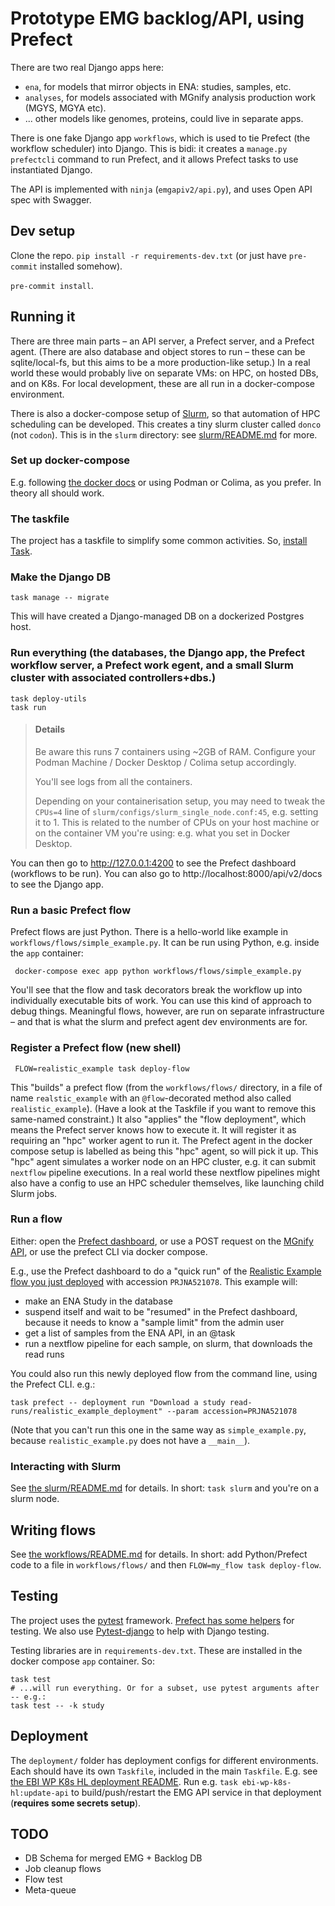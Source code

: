 # Prototype EMG backlog/API, using Prefect

There are two real Django apps here:
* `ena`, for models that mirror objects in ENA: studies, samples, etc.
* `analyses`, for models associated with MGnify analysis production work (MGYS, MGYA etc).
* ... other models like genomes, proteins, could live in separate apps.

There is one fake Django app `workflows`, which is used to tie Prefect (the workflow scheduler) into Django.
This is bidi: it creates a `manage.py prefectcli` command to run Prefect, and it allows Prefect tasks to use instantiated Django.

The API is implemented with `ninja` (`emgapiv2/api.py`), and uses Open API spec with Swagger.

## Dev setup
Clone the repo.
`pip install -r requirements-dev.txt` (or just have `pre-commit` installed somehow).

`pre-commit install`.

## Running it
There are three main parts – an API server, a Prefect server, and a Prefect agent.
(There are also database and object stores to run – these can be sqlite/local-fs, but this aims to be a more production-like setup.)
In a real world these would probably live on separate VMs: on HPC, on hosted DBs, and on K8s.
For local development, these are all run in a docker-compose environment.

There is also a docker-compose setup of [Slurm](https://slurm.schedmd.com), so that automation of HPC scheduling can be developed.
This creates a tiny slurm cluster called `donco` (not `codon`).
This is in the `slurm` directory: see [slurm/README.md](slurm/README.md) for more.

### Set up docker-compose
E.g. following [the docker docs](https://docs.docker.com/compose/install/) or using Podman or Colima, as you prefer. In theory all should work.

### The taskfile
The project has a taskfile to simplify some common activities. So, [install Task](https://taskfile.dev/installation/).

### Make the Django DB
```shell
task manage -- migrate
```
This will have created a Django-managed DB on a dockerized Postgres host.

### Run everything (the databases, the Django app, the Prefect workflow server, a Prefect work egent, and a small Slurm cluster with associated controllers+dbs.)
```shell
task deploy-utils
task run
```
> #### Details
> Be aware this runs 7 containers using ~2GB of RAM. Configure your Podman Machine / Docker Desktop / Colima setup accordingly.
>
> You'll see logs from all the containers.
>
> Depending on your containerisation setup, you may need to tweak the `CPUs=4` line of `slurm/configs/slurm_single_node.conf:45`, e.g. setting it to 1.
> This is related to the number of CPUs on your host machine or on the container VM you're using: e.g. what you set in Docker Desktop.

You can then go to http://127.0.0.1:4200 to see the Prefect dashboard (workflows to be run).
You can also go to http://localhost:8000/api/v2/docs to see the Django app.

### Run a basic Prefect flow
Prefect flows are just Python. There is a hello-world like example in `workflows/flows/simple_example.py`.
It can be run using Python, e.g. inside the `app` container:
```shell
 docker-compose exec app python workflows/flows/simple_example.py
```
You'll see that the flow and task decorators break the workflow up into individually executable bits of work.
You can use this kind of approach to debug things.
Meaningful flows, however, are run on separate infrastructure – and that is what the slurm and prefect agent dev environments are for.


### Register a Prefect flow (new shell)
```shell
 FLOW=realistic_example task deploy-flow
```
This "builds" a prefect flow (from the `workflows/flows/` directory, in a file of name `realstic_example` with an `@flow`-decorated method also called `realistic_example`).
(Have a look at the Taskfile if you want to remove this same-named constraint.)
It also "applies" the "flow deployment", which means the Prefect server knows how to execute it.
It will register it as requiring an "hpc" worker agent to run it.
The Prefect agent in the docker compose setup is labelled as being this "hpc" agent, so will pick it up.
This "hpc" agent simulates a worker node on an HPC cluster, e.g. it can submit `nextflow` pipeline executions.
In a real world these nextflow pipelines might also have a config to use an HPC scheduler themselves, like launching child Slurm jobs.

### Run a flow
Either: open the [Prefect dashboard](http://localhost:4200), or use a POST request on the [MGnify API](http://localhost:8000/api/v2/), or use the prefect CLI via docker compose.

E.g., use the Prefect dashboard to do a "quick run" of the [Realistic Example flow you just deployed](http://localhost:4200/deployments?deployments.nameLike=realistic&page=1) with accession `PRJNA521078`.
This example will:
- make an ENA Study in the database
- suspend itself and wait to be "resumed" in the Prefect dashboard, because it needs to know a "sample limit" from the admin user
- get a list of samples from the ENA API, in an @task
- run a nextflow pipeline for each sample, on slurm, that downloads the read runs

You could also run this newly deployed flow from the command line, using the Prefect CLI. e.g.:
```shell
task prefect -- deployment run "Download a study read-runs/realistic_example_deployment" --param accession=PRJNA521078
```

(Note that you can't run this one in the same way as `simple_example.py`, because `realistic_example.py` does not have a `__main__`).

### Interacting with Slurm
See [the slurm/README.md](slurm/README.md) for details. In short: `task slurm` and you're on a slurm node.


## Writing flows
See [the workflows/README.md](workflows/README.md) for details. In short: add Python/Prefect code to a file in `workflows/flows/` and then `FLOW=my_flow task deploy-flow`.

## Testing
The project uses the [pytest](https://docs.pytest.org) framework.
[Prefect has some helpers](https://docs.prefect.io/latest/guides/testing/) for testing.
We also use [Pytest-django](https://pytest-django.readthedocs.io/en/latest/) to help with Django testing.

Testing libraries are in `requirements-dev.txt`. These are installed in the docker compose `app` container. So:

```shell
task test
# ...will run everything. Or for a subset, use pytest arguments after -- e.g.:
task test -- -k study
```

## Deployment
The `deployment/` folder has deployment configs for different environments.
Each should have its own `Taskfile`, included in the main `Taskfile`.
E.g. see [the EBI WP K8s HL deployment README](deployment/ebi-wp-k8s-hl/README.md).
Run e.g. `task ebi-wp-k8s-hl:update-api` to build/push/restart the EMG API service in that deployment (**requires some secrets setup**).


## TODO
* DB Schema for merged EMG + Backlog DB
* Job cleanup flows
* Flow test
* Meta-queue

